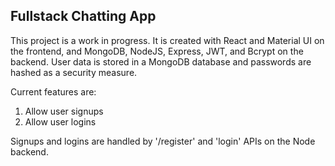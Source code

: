 ## Fullstack Chatting App

This project is a work in progress. It is created with React and Material UI on the frontend, and MongoDB, NodeJS, Express, JWT, and Bcrypt on the backend. User data is stored in a MongoDB database and passwords are hashed as a security measure. 

Current features are:

1. Allow user signups
2. Allow user logins

Signups and logins are handled by '/register' and 'login' APIs on the Node backend. 